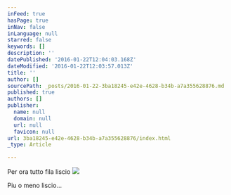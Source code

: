 ```yaml
---
inFeed: true
hasPage: true
inNav: false
inLanguage: null
starred: false
keywords: []
description: ''
datePublished: '2016-01-22T12:04:03.168Z'
dateModified: '2016-01-22T12:03:57.013Z'
title: ''
author: []
sourcePath: _posts/2016-01-22-3ba18245-e42e-4628-b34b-a7a355628876.md
published: true
authors: []
publisher:
  name: null
  domain: null
  url: null
  favicon: null
url: 3ba18245-e42e-4628-b34b-a7a355628876/index.html
_type: Article

---
```

Per ora tutto fila liscio
![](https://the-grid-user-content.s3-us-west-2.amazonaws.com/61998d80-5c13-4150-a000-d35b8ce02067.jpg)

Piu o meno liscio...